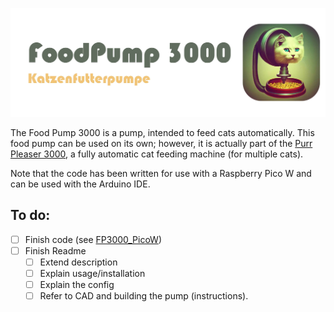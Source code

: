 ![Foodpump3000](img/FP3000_logo.jpg)

The Food Pump 3000 is a pump, intended to feed cats automatically.
This food pump can be used on its own; however, it is actually part of the [Purr Pleaser 3000](https://github.com/Poing3000/PurrPleaser3000), a fully automatic cat feeding machine (for multiple cats).

Note that the code has been written for use with a Raspberry Pico W and can be used with the Arduino IDE.

## To do:
- [ ] Finish code (see [FP3000_PicoW](https://github.com/Poing3000/FoodPump3000/tree/main/FP3000_PicoW))
- [ ] Finish Readme
  - [ ]  Extend description
  - [ ]  Explain usage/installation
  - [ ]  Explain the config
  - [ ]  Refer to CAD and building the pump (instructions).
